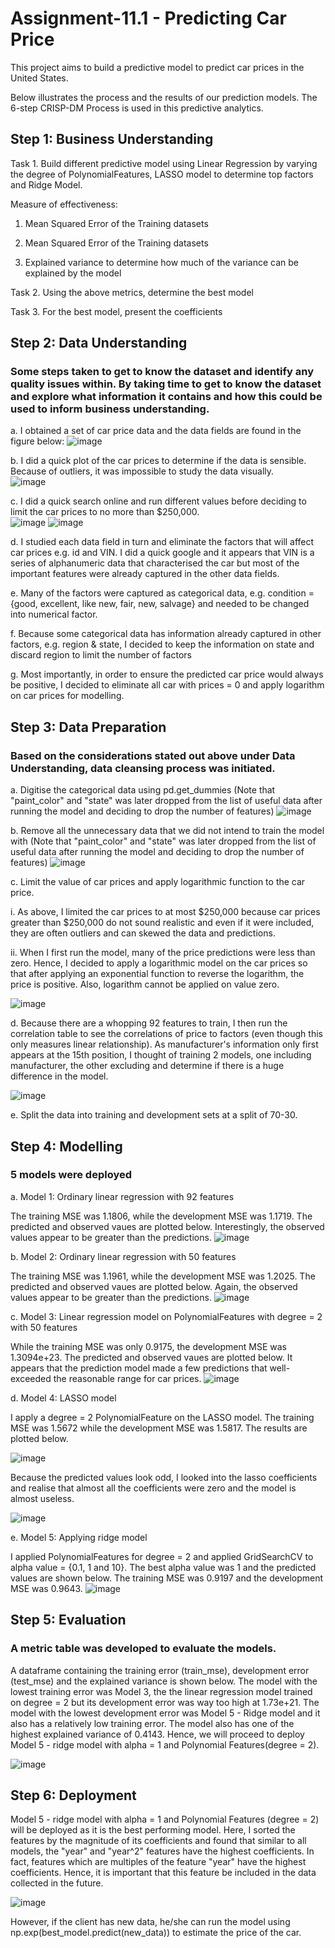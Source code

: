 # Assignment-11.1 - Predicting Car Price

This project aims to build a predictive model to predict car prices in the United States. 

Below illustrates the process and the results of our prediction models.  The 6-step CRISP-DM Process is used in this predictive analytics. 

## Step 1: Business Understanding

Task 1.  Build different predictive model using Linear Regression by varying the degree of PolynomialFeatures, LASSO model to determine top factors and Ridge Model.

Measure of effectiveness:

1. Mean Squared Error of the Training datasets

2. Mean Squared Error of the Training datasets

3. Explained variance to determine how much of the variance can be explained by the model

Task 2. Using the above metrics, determine the best model 

Task 3. For the best model, present the coefficients


## Step 2: Data Understanding 
### Some steps taken to get to know the dataset and identify any quality issues within. By taking time to get to know the dataset and explore what information it contains and how this could be used to inform business understanding.

a.	I obtained a set of car price data and the data fields are found in the figure below:
![image](https://github.com/CarolTeo11/Assignment-11.1/assets/130137674/5ead5be5-a481-4d60-857a-a24cd44342f3)

b.	I did a quick plot of the car prices to determine if the data is sensible.  Because of outliers, it was impossible to study the data visually.  
![image](https://github.com/CarolTeo11/Assignment-11.1/assets/130137674/78528cd2-b301-4d1c-912d-a321b69bfb51)

c. I did a quick search online and run different values before deciding to limit the car prices to no more than $250,000.  
![image](https://github.com/CarolTeo11/Assignment-11.1/assets/130137674/99ca64fe-8ec6-4167-a7f2-67fba69efae6)
![image](https://github.com/CarolTeo11/Assignment-11.1/assets/130137674/c248cd67-6842-401d-972c-4b19532bb902)

d.	I studied each data field in turn and eliminate the factors that will affect car prices e.g. id and VIN.  I did a quick google and it appears that VIN is a series of alphanumeric data that characterised the car but most of the important features were already captured in the other data fields.

e.	Many of the factors were captured as categorical data, e.g. condition = {good, excellent, like new, fair, new, salvage} and needed to be changed into numerical factor. 

f.	Because some categorical data has information already captured in other factors, e.g. region & state, I decided to keep the information on state and discard region to limit the number of factors 

g.	Most importantly, in order to ensure the predicted car price would always be positive, I decided to eliminate all car with prices = 0 and apply logarithm on car prices for modelling. 



## Step 3: Data Preparation
### Based on the considerations stated out above under Data Understanding, data cleansing process was initiated.  

a. Digitise the categorical data using pd.get_dummies (Note that "paint_color" and "state" was later dropped from the list of useful data after running the model and deciding to drop the number of features)
![image](https://github.com/CarolTeo11/Assignment-11.1/assets/130137674/09145438-d8a1-4fef-ab17-7fd6edcf219f)

b. Remove all the unnecessary data that we did not intend to train the model with (Note that "paint_color" and "state" was later dropped from the list of useful data after running the model and deciding to drop the number of features)
![image](https://github.com/CarolTeo11/Assignment-11.1/assets/130137674/abc1386a-5405-448a-bbc3-bda45834256b)

c.	Limit the value of car prices and apply logarithmic function to the car price.  

  i. As above, I limited the car prices to at most $250,000 because car prices greater than $250,000 do not sound realistic and even if it were included, they are often outliers and can skewed the data and predictions.  

  ii. When I first run the model, many of the price predictions were less than zero.  Hence, I decided to apply a logarithmic model on the car prices so that after applying an exponential function to reverse the logarithm, the price is positive.  Also, logarithm cannot be applied on value zero.

![image](https://github.com/CarolTeo11/Assignment-11.1/assets/130137674/8a61b620-4bc5-44f7-a18b-1da1b725f27f)

d. Because there are a whopping 92 features to train, I then run the correlation table to see the correlations of price to factors (even though this only measures linear relationship).  As manufacturer's information only first appears at the 15th position, I thought of training 2 models, one including manufacturer, the other excluding and determine if there is a huge difference in the model.  

![image](https://github.com/CarolTeo11/Assignment-11.1/assets/130137674/3930d3b7-6b80-4c23-af17-0466d4801f59)


e. Split the data into training and development sets at a split of 70-30.  



## Step 4: Modelling 
### 5 models were deployed

a. Model 1: Ordinary linear regression with 92 features

The training MSE was 1.1806, while the development MSE was 1.1719.  The predicted and observed vaues are plotted below.  Interestingly, the observed values appear to be greater than the predictions.
![image](https://github.com/CarolTeo11/Assignment-11.1/assets/130137674/4cc218fb-86de-4b04-a7bf-667866524302)


b. Model 2: Ordinary linear regression with 50 features

The training MSE was 1.1961, while the development MSE was 1.2025.  The predicted and observed vaues are plotted below.  Again, the observed values appear to be greater than the predictions.
![image](https://github.com/CarolTeo11/Assignment-11.1/assets/130137674/1758beca-fca1-4e6e-8a3a-9104873cb783)



c. Model 3: Linear regression model on PolynomialFeatures with degree = 2 with 50 features

While the training MSE was only 0.9175, the development MSE was 1.3094e+23.  The predicted and observed vaues are plotted below.  It appears that the prediction model made a few predictions that well-exceeded the reasonable range for car prices.
![image](https://github.com/CarolTeo11/Assignment-11.1/assets/130137674/60e7169f-966f-44dd-ade8-4b8bc2e1e387)


d. Model 4: LASSO model 

I apply a degree = 2 PolynomialFeature on the LASSO model.   The training MSE was 1.5672 while the development MSE was 1.5817.  The results are plotted below.  

![image](https://github.com/CarolTeo11/Assignment-11.1/assets/130137674/3022541b-dea5-4549-a5d6-e76f5da554ae)

Because the predicted values look odd, I looked into the lasso coefficients and realise that almost all the coefficients were zero and the model is almost useless. 

![image](https://github.com/CarolTeo11/Assignment-11.1/assets/130137674/55cb7e9e-7f36-45f3-bf05-77cb3bae2a4c)

e. Model 5: Applying ridge model 

I applied PolynomialFeatures for degree = 2 and applied GridSearchCV to alpha value = {0.1, 1 and 10}.  The best alpha value was 1 and the predicted values are shown below.  The training MSE was 0.9197 and the development MSE was 0.9643. 
![image](https://github.com/CarolTeo11/Assignment-11.1/assets/130137674/ae38443f-d70a-410d-b612-413884d8f18b)


## Step 5: Evaluation
### A metric table was developed to evaluate the models. 

A dataframe containing the training error (train_mse), development error (test_mse) and the explained variance is shown below.  The model with the lowest training error was Model 3, the  the linear regression model trained on degree = 2  but its development error was way too high at 1.73e+21.  The model with the lowest development error was Model 5 - Ridge model and it also has a relatively low training error.  The model also has one of the highest explained variance of 0.4143.  Hence, we will proceed to deploy Model 5 - ridge model with alpha = 1 and Polynomial Features(degree = 2). 

![image](https://github.com/CarolTeo11/Assignment-11.1/assets/130137674/04534e5f-6ed6-4336-a874-57c42cab7d11)


## Step 6: Deployment 

Model 5 - ridge model with alpha = 1 and Polynomial Features (degree = 2) will be deployed as it is the best performing model.  Here, I sorted the features by the magnitude of its coefficients and found that similar to all models, the "year" and "year^2" features have the highest coefficients. In fact, features which are multiples of the feature "year" have the highest coefficients.  Hence, it is important that this feature be included in the data collected in the future.  

![image](https://github.com/CarolTeo11/Assignment-11.1/assets/130137674/05310859-2f83-44a1-bb3b-8e999f1fb58b)

However, if the client has new data, he/she can run the model using np.exp(best_model.predict(new_data)) to estimate the price of the car. 
